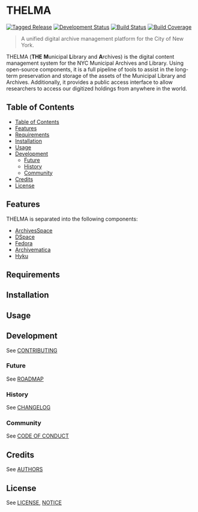 # THELMA

[![Tagged Release](https://img.shields.io/badge/release-v0-blue.svg?longCache=true)](CHANGELOG.md)
[![Development Status](https://img.shields.io/badge/status-planning-lightgrey.svg?longCache=true)](ROADMAP.md)
[![Build Status](https://img.shields.io/badge/build-unknown-lightgrey.svg?longCache=true)](https://travis-ci.org)
[![Build Coverage](https://img.shields.io/badge/coverage-0%25-lightgrey.svg?longCache=true)](https://codecov.io)

> A unified digital archive management platform for the City of New York.

THELMA (**THE** **M**unicipal **L**ibrary and **A**rchives) is the digital content management system for the NYC Municipal Archives and Library. Using open-source components, it is a full pipeline of tools to assist in the long-term preservation and storage of the assets of the Municipal Library and Archives. Additionally, it provides a public access interface to allow researchers to access our digitized holdings from anywhere in the world. 

## Table of Contents
- [Table of Contents](#table-of-contents)
- [Features](#features)
- [Requirements](#requirements)
- [Installation](#installation)
- [Usage](#usage)
- [Development](#development)
  - [Future](#future)
  - [History](#history)
  - [Community](#community)
- [Credits](#credits)
- [License](#license)

## Features
THELMA is separated into the following components:
- [ArchivesSpace](#docs/archivesspace/index.md)
- [DSpace](#docs/dspace/index.md)
- [Fedora](#docs/fedora/index.md)
- [Archivematica](#docs/archivematica/index.md)
- [Hyku](#docs/hyku/index.md)

## Requirements

## Installation

## Usage

## Development

See [CONTRIBUTING](CONTRIBUTING.md)

### Future

See [ROADMAP](ROADMAP.md)

### History

See [CHANGELOG](CHANGELOG.md)

### Community

See [CODE OF CONDUCT](CODE_OF_CONDUCT.md)

## Credits

See [AUTHORS](AUTHORS.md)

## License

See [LICENSE](LICENSE), [NOTICE](NOTICE)